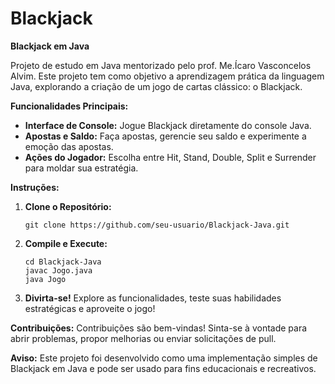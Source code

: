 # Blackjack

**Blackjack em Java**

Projeto de estudo em Java mentorizado pelo prof. Me.Ícaro Vasconcelos Alvim. Este projeto tem como objetivo a aprendizagem prática da linguagem Java, explorando a criação de um jogo de cartas clássico: o Blackjack.

**Funcionalidades Principais:**

- **Interface de Console:** Jogue Blackjack diretamente do console Java.
- **Apostas e Saldo:** Faça apostas, gerencie seu saldo e experimente a emoção das apostas.
- **Ações do Jogador:** Escolha entre Hit, Stand, Double, Split e Surrender para moldar sua estratégia.

**Instruções:**

1. **Clone o Repositório:**
   ```
   git clone https://github.com/seu-usuario/Blackjack-Java.git
   ```

2. **Compile e Execute:**
   ```
   cd Blackjack-Java
   javac Jogo.java
   java Jogo
   ```

3. **Divirta-se!**
   Explore as funcionalidades, teste suas habilidades estratégicas e aproveite o jogo!

**Contribuições:**
Contribuições são bem-vindas! Sinta-se à vontade para abrir problemas, propor melhorias ou enviar solicitações de pull.

**Aviso:**
Este projeto foi desenvolvido como uma implementação simples de Blackjack em Java e pode ser usado para fins educacionais e recreativos.
